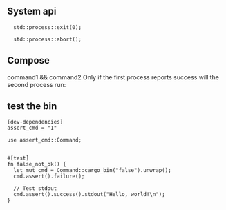 
## System api
```
  std::process::exit(0);

  std::process::abort();
```
## Compose

command1 && command2
Only if the first process reports success will the second process run:


## test the bin
```
[dev-dependencies]
assert_cmd = "1"
```


```
use assert_cmd::Command;


#[test]
fn false_not_ok() {
  let mut cmd = Command::cargo_bin("false").unwrap();
  cmd.assert().failure();

  // Test stdout 
  cmd.assert().success().stdout("Hello, world!\n");
}
```